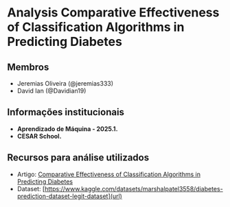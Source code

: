 # Analysis Comparative Effectiveness of Classification Algorithms in Predicting Diabetes

## Membros
- Jeremias Oliveira (@jeremias333)
- David Ian (@Davidian19)

## Informações institucionais
- **Aprendizado de Máquina - 2025.1.**
- **CESAR School.**


## Recursos para análise utilizados
- Artigo: [Comparative Effectiveness of Classification Algorithms in Predicting Diabetes]([https://journals.plos.org/plosone/article?id=10.1371/journal.pone.0276150](https://ieeexplore.ieee.org/document/10847398/authors#authors))
- Dataset: [https://www.kaggle.com/datasets/marshalpatel3558/diabetes-prediction-dataset-legit-dataset](url) 





